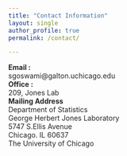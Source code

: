 ```yaml
---
title: "Contact Information"
layout: single
author_profile: true
permalink: /contact/

---
```


<div id="content"><!-- Start content -->
			<div class="contentSpacer"></div><!-- this makes sure the content is long enough for the design -->
			<p style="text-align:justify;"><span style="font:14px; font-weight:bold; color:#262626;font-weight:bold; ">Email :<br /></span><span style="font:16px; color:#262626;">sgoswami@galton.uchicago.edu<br /></span><span style="font:14px; font-weight:bold; color:#262626;font-weight:bold; ">Office :<br /></span><span style="font:16px; color:#262626;">209, Jones Lab<br /></span><span style="font:14px; font-weight:bold; color:#262626;font-weight:bold; ">Mailing Address <br /></span><span style="font:14px; color:#262626;">Department of Statistics<br />George Herbert Jones Laboratory<br />5747 S.Ellis Avenue<br />Chicago. IL 60637<br />The University of Chicago<br /></span></p>
			<div class="clear"></div>
			<div class="clearer"></div>
		</div><!-- End content -->

